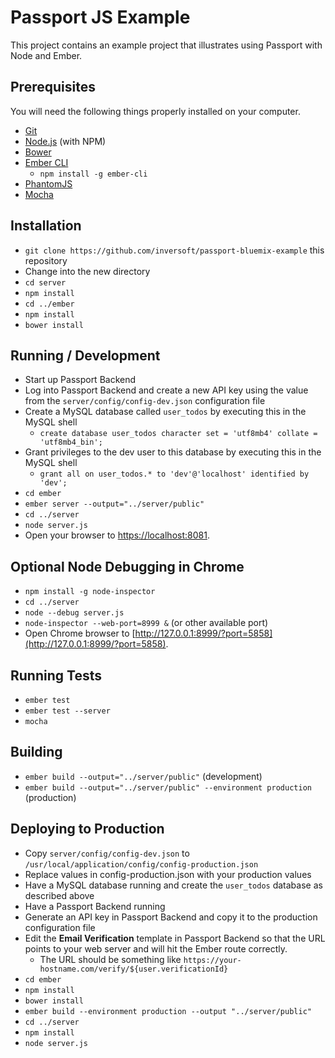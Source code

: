 # Passport JS Example

This project contains an example project that illustrates using Passport with Node and Ember.

## Prerequisites
You will need the following things properly installed on your computer.

* [Git](http://git-scm.com/)
* [Node.js](http://nodejs.org/) (with NPM)
* [Bower](http://bower.io/)
* [Ember CLI](http://ember-cli.com/)
  * `npm install -g ember-cli`
* [PhantomJS](http://phantomjs.org/)
* [Mocha](http://mochajs.org/)

## Installation
* `git clone https://github.com/inversoft/passport-bluemix-example` this repository
* Change into the new directory
* `cd server`
* `npm install`
* `cd ../ember`
* `npm install`
* `bower install`

## Running / Development
* Start up Passport Backend
* Log into Passport Backend and create a new API key using the value from the `server/config/config-dev.json` configuration file
* Create a MySQL database called `user_todos` by executing this in the MySQL shell
  * `create database user_todos character set = 'utf8mb4' collate = 'utf8mb4_bin';`
* Grant privileges to the dev user to this database by executing this in the MySQL shell 
  * `grant all on user_todos.* to 'dev'@'localhost' identified by 'dev';`
* `cd ember`
* `ember server --output="../server/public"`
* `cd ../server`
* `node server.js`
* Open your browser to [https://localhost:8081](https://localhost:8081).

## Optional Node Debugging in Chrome
* `npm install -g node-inspector`
* `cd ../server`
* `node --debug server.js`
* `node-inspector --web-port=8999 &` (or other available port)
* Open Chrome browser to [http://127.0.0.1:8999/?port=5858](http://127.0.0.1:8999/?port=5858).

## Running Tests
* `ember test`
* `ember test --server`
* `mocha`

## Building

* `ember build --output="../server/public"` (development)
* `ember build --output="../server/public" --environment production` (production)

## Deploying to Production
* Copy `server/config/config-dev.json` to `/usr/local/application/config/config-production.json`
* Replace values in config-production.json with your production values
* Have a MySQL database running and create the `user_todos` database as described above
* Have a Passport Backend running
* Generate an API key in Passport Backend and copy it to the production configuration file
* Edit the **Email Verification** template in Passport Backend so that the URL points to your web server and will hit the Ember route correctly. 
  * The URL should be something like `https://your-hostname.com/verify/${user.verificationId}`
* `cd ember`
* `npm install`
* `bower install`
* `ember build --environment production --output "../server/public"`
* `cd ../server`
* `npm install`
* `node server.js`

